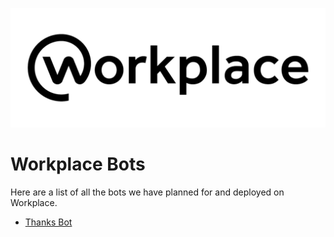 ![Workplace Logo](https://github.com/kaminocloud/ArtificialIntelligence/blob/master/Workplace_Wordmark_Black_PNG-1030x391.png)

# Workplace Bots

Here are a list of all the bots we have planned for and deployed on Workplace.

* [Thanks Bot](https://github.com/kaminocloud/ArtificialIntelligence/Workplace/ThanksBot.md)

